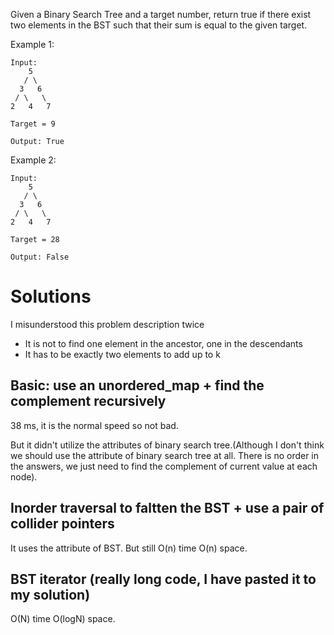 Given a Binary Search Tree and a target number, return true if there exist two elements in the BST such that their sum is equal to the given target.

Example 1:

	Input: 
	    5
	   / \
	  3   6
	 / \   \
	2   4   7

	Target = 9

	Output: True

Example 2:

	Input: 
	    5
	   / \
	  3   6
	 / \   \
	2   4   7

	Target = 28

	Output: False

# Solutions

I misunderstood this problem description twice
+ It is not to find one element in the ancestor, one in the descendants
+ It has to be exactly two elements to add up to k

## Basic: use an unordered_map + find the complement recursively

38 ms, it is the normal speed so not bad.

But it didn't utilize the attributes of binary search tree.(Although I don't think we should use the attribute of binary search tree at all. There is no order in the answers, we just need to find the complement of current value at each node).

## Inorder traversal to faltten the BST + use a pair of collider pointers

It uses the attribute of BST. But still O(n) time O(n) space.

## BST iterator (really long code, I have pasted it to my solution)

O(N) time O(logN) space.
